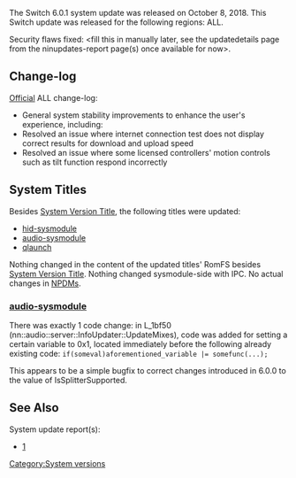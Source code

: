 The Switch 6.0.1 system update was released on October 8, 2018. This
Switch update was released for the following regions: ALL.

Security flaws fixed: \<fill this in manually later, see the
updatedetails page from the ninupdates-report page(s) once available for
now\>.

## Change-log

[Official](https://en-americas-support.nintendo.com/app/answers/detail/a_id/22525/p/897)
ALL change-log:

  - General system stability improvements to enhance the user's
    experience, including:
  - Resolved an issue where internet connection test does not display
    correct results for download and upload speed
  - Resolved an issue where some licensed controllers' motion controls
    such as tilt function respond incorrectly

## System Titles

Besides [System Version Title](System%20Version%20Title.md "wikilink"),
the following titles were updated:

  - [hid-sysmodule](HID%20services.md "wikilink")
  - [audio-sysmodule](Audio%20services.md "wikilink")
  - [qlaunch](Qlaunch.md "wikilink")

Nothing changed in the content of the updated titles' RomFS besides
[System Version Title](System%20Version%20Title.md "wikilink"). Nothing
changed sysmodule-side with IPC. No actual changes in
[NPDMs](NPDM.md "wikilink").

### [audio-sysmodule](Audio%20services.md "wikilink")

There was exactly 1 code change: in L\_1bf50
(nn::audio::server::InfoUpdater::UpdateMixes), code was added for
setting a certain variable to 0x1, located immediately before the
following already existing code: `if(someval)aforementioned_variable |=
somefunc(...);`

This appears to be a simple bugfix to correct changes introduced in
6.0.0 to the value of IsSplitterSupported.

## See Also

System update
    report(s):

  - [1](https://yls8.mtheall.com/ninupdates/reports.php?date=10-08-18_08-05-09&sys=hac)

[Category:System versions](Category:System_versions "wikilink")
